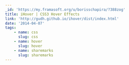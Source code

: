 ```yaml
---
_id: 'https://my.framasoft.org/u/borisschapira/?388zog'
title: iHover | CSS3 Hover Effects
link: 'http://gudh.github.io/ihover/dist/index.html'
date: '2014-04-07'
tags:
    - name: css
      slug: css
    - name: hover
      slug: hover
    - name: sharemarks
      slug: sharemarks
---
```


<div class="markdown"><p></p></div>
